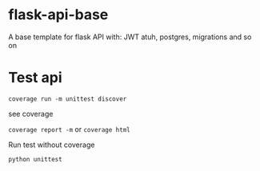 # flask-api-base

A base template for flask API with: JWT atuh, postgres, migrations and so on

# Test api

`coverage run -m unittest discover`

see coverage

`coverage report -m` or `coverage html`

Run test without coverage

`python unittest`
